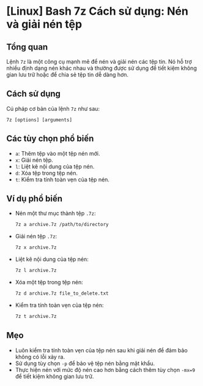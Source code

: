 # [Linux] Bash 7z Cách sử dụng: Nén và giải nén tệp

## Tổng quan
Lệnh `7z` là một công cụ mạnh mẽ để nén và giải nén các tệp tin. Nó hỗ trợ nhiều định dạng nén khác nhau và thường được sử dụng để tiết kiệm không gian lưu trữ hoặc để chia sẻ tệp tin dễ dàng hơn.

## Cách sử dụng
Cú pháp cơ bản của lệnh `7z` như sau:

```
7z [options] [arguments]
```

## Các tùy chọn phổ biến
- `a`: Thêm tệp vào một tệp nén mới.
- `x`: Giải nén tệp.
- `l`: Liệt kê nội dung của tệp nén.
- `d`: Xóa tệp trong tệp nén.
- `t`: Kiểm tra tính toàn vẹn của tệp nén.

## Ví dụ phổ biến
- Nén một thư mục thành tệp `.7z`:
    ```bash
    7z a archive.7z /path/to/directory
    ```

- Giải nén tệp `.7z`:
    ```bash
    7z x archive.7z
    ```

- Liệt kê nội dung của tệp nén:
    ```bash
    7z l archive.7z
    ```

- Xóa một tệp trong tệp nén:
    ```bash
    7z d archive.7z file_to_delete.txt
    ```

- Kiểm tra tính toàn vẹn của tệp nén:
    ```bash
    7z t archive.7z
    ```

## Mẹo
- Luôn kiểm tra tính toàn vẹn của tệp nén sau khi giải nén để đảm bảo không có lỗi xảy ra.
- Sử dụng tùy chọn `-p` để bảo vệ tệp nén bằng mật khẩu.
- Thực hiện nén với mức độ nén cao hơn bằng cách thêm tùy chọn `-mx=9` để tiết kiệm không gian lưu trữ.